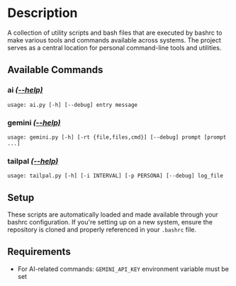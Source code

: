# Description

A collection of utility scripts and bash files that are executed by bashrc to make various tools and commands available across systems. The project serves as a central location for personal command-line tools and utilities.

[//]: # (START_HELP)

## Available Commands

### ai *[(--help)](docs/scripts/ai.md)*

```
usage: ai.py [-h] [--debug] entry message
```

### gemini *[(--help)](docs/scripts/gemini.md)*

```
usage: gemini.py [-h] [-rt {file,files,cmd}] [--debug] prompt [prompt ...]
```

### tailpal *[(--help)](docs/scripts/tailpal.md)*

```
usage: tailpal.py [-h] [-i INTERVAL] [-p PERSONA] [--debug] log_file
```


[//]: # (END_HELP)

## Setup

These scripts are automatically loaded and made available through your bashrc configuration. If you're setting up on a new system, ensure the repository is cloned and properly referenced in your `.bashrc` file.

## Requirements

- For AI-related commands: `GEMINI_API_KEY` environment variable must be set
